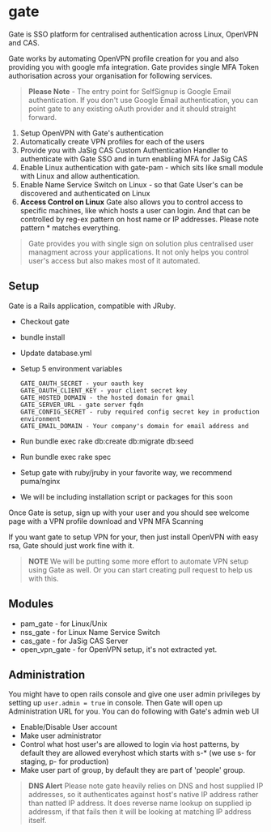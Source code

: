 # gate
Gate is SSO platform for centralised authentication across Linux, OpenVPN and CAS.

Gate works by automating OpenVPN profile creation for you and also providing you with google mfa integration. Gate provides single MFA Token authorisation across your organisation for following services.

> **Please Note** - The entry point for SelfSignup is Google Email authentication. If you don't use Google Email authentication, you can point gate to any existing oAuth provider and it should straight forward.

1. Setup OpenVPN with Gate's authentication
2. Automatically create VPN profiles for each of the users
3. Provide you with JaSig CAS Custom Authentication Handler to authenticate with Gate SSO and in turn enabliing MFA for JaSig CAS
4. Enable Linux authentication with gate-pam - which sits like small module with Linux and allow authentication.
5. Enable Name Service Switch on Linux - so that Gate User's can be discovered and authenticated on Linux
6. **Access Control on Linux** Gate also allows you to control access to specific machines, like which hosts a user can login. And that can be controlled by reg-ex pattern on host name or IP addresses. Please note pattern * matches everything.


> Gate provides you with single sign on solution plus centralised user managment across your applications. It not only helps you control user's access but also makes most of it automated.

Setup
---
Gate is a Rails application, compatible with JRuby. 

* Checkout gate
* bundle install
* Update database.yml
* Setup 5 environment variables

	````
	GATE_OAUTH_SECRET - your oauth key
	GATE_OAUTH_CLIENT_KEY - your client secret key
	GATE_HOSTED_DOMAIN - the hosted domain for gmail
	GATE_SERVER_URL - gate server fqdn
	GATE_CONFIG_SECRET - ruby required config secret key in production environment
  GATE_EMAIL_DOMAIN - Your company's domain for email address and
	````
* Run bundle exec rake db:create db:migrate db:seed
* Run bundle exec rake spec
* Setup gate with ruby/jruby in your favorite way, we recommend puma/nginx
* We will be including installation script or packages for this soon

Once Gate is setup, sign up with your user and you should see welcome page with a VPN profile download and VPN MFA Scanning 

If you want gate to setup VPN for your, then just install OpenVPN with easy rsa, Gate should just work fine with it.

> **NOTE** We will be putting some more effort to automate VPN setup using Gate as well. Or you can start creating pull request to help us with this.

Modules
---
* pam_gate - for Linux/Unix
* nss_gate - for Linux Name Service Switch
* cas_gate - for JaSig CAS Server 
* open_vpn_gate - for OpenVPN setup, it's not extracted yet.

Administration
--
You might have to open rails console and give one user admin privileges by setting up `user.admin = true` in console. Then Gate will open up Administration URL for you. You can do following with Gate's admin web UI

* Enable/Disable User account
* Make user administrator
* Control what host user's are allowed to login via host patterns, by default they are allowed everyhost which starts with s-* (we use s- for staging, p- for production)
* Make user part of group, by default they are part of 'people' group.

> **DNS Alert** Please note gate heavily relies on DNS and host supplied IP addresses, so it authenticates against host's native IP address rather than natted IP address. It does reverse name lookup on supplied ip addressm, if that fails then it will be looking at matching IP address itself.





